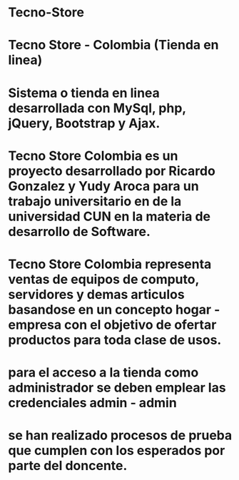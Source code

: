 # Tecno-Store
# Tecno Store - Colombia (Tienda en linea)
# Sistema o tienda en linea desarrollada con MySql, php, jQuery, Bootstrap y Ajax.

# Tecno Store Colombia es un proyecto desarrollado por Ricardo Gonzalez y Yudy Aroca para un trabajo universitario en de la universidad CUN en la materia de desarrollo de Software.

# Tecno Store Colombia representa ventas de equipos de computo, servidores y demas articulos basandose en un concepto hogar - empresa con el objetivo de ofertar productos para toda clase de usos.
# para el acceso a la tienda como administrador se deben emplear las credenciales admin - admin
# se han realizado procesos de prueba que cumplen con los esperados por parte del doncente.
